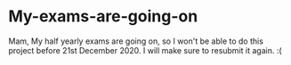 # My-exams-are-going-on
Mam, My half yearly exams are going on, so I won't be able to do this project before 21st December 2020. I will make sure to resubmit it again. :(
